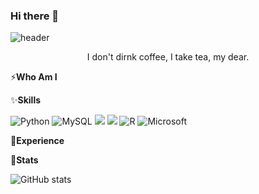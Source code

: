 ### Hi there 👋
![header](https://capsule-render.vercel.app/api?type=venom&color=0:ffd900,70:f56ee7&height=120&section=header&text=It's%20Gracey!&fontSize=70)

<p align="center">
I don't dirnk coffee, I take tea, my dear.
</p>

⚡**Who Am I**


✨**Skills**

![Python](https://img.shields.io/badge/python-3670A0?style=for-the-badge&logo=python&logoColor=ffdd54) ![MySQL](https://img.shields.io/badge/mysql-4479A1.svg?style=for-the-badge&logo=mysql&logoColor=white) <img src="https://img.shields.io/badge/github-181717?style=for-the-badge&logo=github&logoColor=white"> <img src="https://img.shields.io/badge/git-F05032?style=for-the-badge&logo=git&logoColor=white"> ![R](https://img.shields.io/badge/r-%23276DC3.svg?style=for-the-badge&logo=r&logoColor=white) ![Microsoft](https://img.shields.io/badge/Microsoft-0078D4?style=for-the-badge&logo=microsoft&logoColor=white)

👯**Experience**


🔭**Stats**

![GitHub stats](https://github-readme-stats.vercel.app/api?username=usgnib127&theme=dracula&show_icons=true)


  
